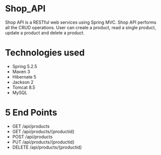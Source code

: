 # Shop_API
Shop API is a RESTful web services using Spring MVC. 
Shop API performs all the CRUD operations. User can create a product, read a single product, update a product and delete a product.

# Technologies used
- Spring 5.2.5
- Maven 3
- Hibernate 5
- Jackson 2
- Tomcat 8.5
- MySQL

# 5 End Points
- GET /api/products
- GET /api/products/{productid}
- POST /api/products
- PUT /api/products/{productid}
- DELETE /api/products/{productid}
